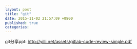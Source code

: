 ```yaml
---
layout: post
title: "git"
date: 2015-11-02 21:57:09 +0800
published: true
categories: 
---
```


git分享ppt: http://yilli.net/assets/gitlab-code-review-simple.pdf  

